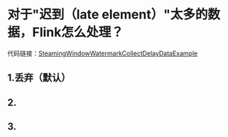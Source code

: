 # 对于"迟到（late element）"太多的数据，Flink怎么处理？

代码链接：[SteamingWindowWatermarkCollectDelayDataExample](https://github.com/buildupchao/flink-examples/blob/master/src/main/java/com/buildupchao/flinkexamples/stream/SteamingWindowWatermarkCollectDelayDataExample.java)

## 1.丢弃（默认）



## 2.

## 3.